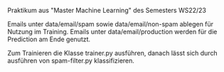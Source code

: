 Praktikum aus "Master Machine Learning" des Semesters WS22/23

Emails unter data/email/spam sowie data/email/non-spam ablegen für Nutzung im Training.
Emails unter data/email/production werden für die Prediction am Ende genutzt.

Zum Trainieren die Klasse trainer.py ausführen,
danach lässt sich durch ausführen von spam-filter.py klassifizieren.